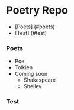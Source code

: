 # Poetry Repo

- [Poets] (#poets)
- [Test] (#test)

### Poets
* Poe
* Tolkien
* Coming soon
  * Shakespeare
  * Shelley


### Test
